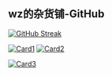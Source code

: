 ## **wz的杂货铺-GitHub**

[![GitHub Streak](https://github-readme-streak-stats.herokuapp.com/?user=Xuwznln&theme=dark&include_all_commits=true)](https://github.com/Xuwznln)

[![Card1](https://github-readme-stats.vercel.app/api/pin/?username=ScienceOL&repo=PROTIUM)](https://github.com/ScienceOL/PROTIUM)
[![Card2](https://github-readme-stats.vercel.app/api/pin/?username=dptech-corp&repo=Uni-Lab-OS)](https://github.com/dptech-corp/Uni-Lab-OS)

[![Card3](https://github-readme-stats.vercel.app/api/pin/?username=TTCW-Cloud&repo=TTCW-Open)](https://github.com/TTCW-Cloud/TTCW-Open)
